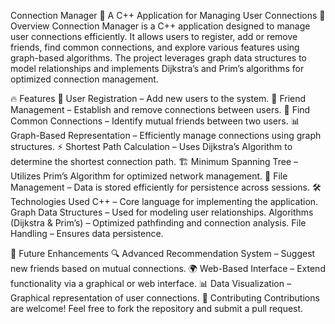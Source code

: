 Connection Manager
🚀 A C++ Application for Managing User Connections
📌 Overview
Connection Manager is a C++ application designed to manage user connections efficiently. It allows users to register, add or remove friends, find common connections, and explore various features using graph-based algorithms. The project leverages graph data structures to model relationships and implements Dijkstra’s and Prim’s algorithms for optimized connection management.

🔥 Features
📌 User Registration – Add new users to the system.
👥 Friend Management – Establish and remove connections between users.
🔗 Find Common Connections – Identify mutual friends between two users.
📊 Graph-Based Representation – Efficiently manage connections using graph structures.
⚡ Shortest Path Calculation – Uses Dijkstra’s Algorithm to determine the shortest connection path.
🏗 Minimum Spanning Tree – Utilizes Prim’s Algorithm for optimized network management.
📁 File Management – Data is stored efficiently for persistence across sessions.
🛠️ Technologies Used
C++ – Core language for implementing the application.
Graph Data Structures – Used for modeling user relationships.
Algorithms (Dijkstra & Prim’s) – Optimized pathfinding and connection analysis.
File Handling – Ensures data persistence.

📌 Future Enhancements
🔍 Advanced Recommendation System – Suggest new friends based on mutual connections.
🌍 Web-Based Interface – Extend functionality via a graphical or web interface.
📊 Data Visualization – Graphical representation of user connections.
🤝 Contributing
Contributions are welcome! Feel free to fork the repository and submit a pull request.
